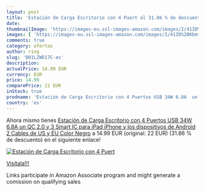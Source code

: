 ```yaml
---
layout: post
title: 'Estación de Carga Escritorio con 4 Puert al 31.86 % de descuento'
date: 
thumbnailImage: 'https://images-eu.ssl-images-amazon.com/images/I/41ID%2BKbmtWL._SL200_.jpg'
images: [ 'https://images-eu.ssl-images-amazon.com/images/I/41ID%2BKbmtWL._SL200_.jpg' ]
comments: true
category: ofertas
author: ring
slug: 'B01LZWD17C-es'
description:
actualPrice: 14.99 EUR
currency: EUR
price: 14.99
comparePrice: 22 EUR
inStock: true
prodname: 'Estación de Carga Escritorio con 4 Puertos USB 34W 6.8A  un QC 2.0 y 3 Smart IC   para iPad  iPhone y los dispositivos de Android  2 Cables de US y EU  Color Negro'
country: 'es'
---
```


Ahora mismo tienes [Estación de Carga Escritorio con 4 Puertos USB 34W 6.8A  un QC 2.0 y 3 Smart IC   para iPad  iPhone y los dispositivos de Android  2 Cables de US y EU  Color Negro](https://www.amazon.es/dp/B01LZWD17C/?tag=tolees-21) a 14.99 EUR (original: 22 EUR) (31.86 %  de descuento) en el siguiente enlace!

[![Estación de Carga Escritorio con 4 Puert](https://images-eu.ssl-images-amazon.com/images/I/41ID%2BKbmtWL._SL200_.jpg)](https://www.amazon.es/dp/B01LZWD17C/?tag=tolees-21)

[Visítala!!!](https://www.amazon.es/dp/B01LZWD17C/?tag=tolees-21)

Links participate in Amazon Associate program and might generate a comission on qualifying sales
